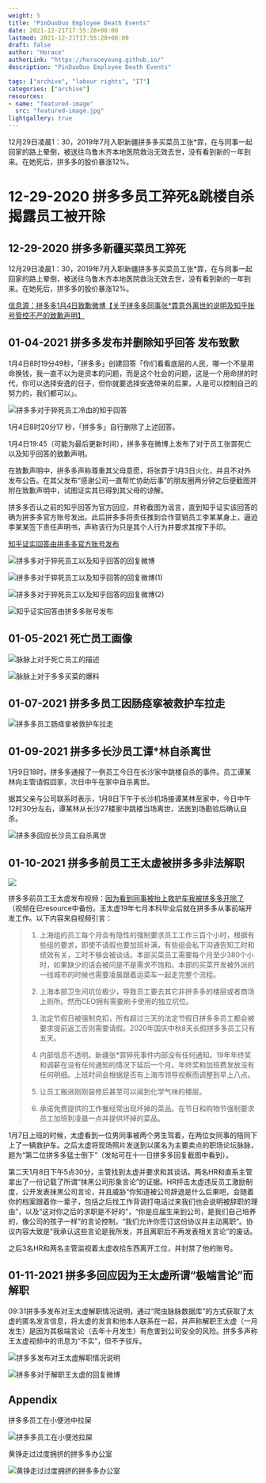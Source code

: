 ```yaml
---
weight: 5
title: "PinDuoDuo Employee Death Events"
date: 2021-12-21T17:55:28+08:00
lastmod: 2021-12-21T17:55:28+08:00
draft: false
author: "Horace"
authorLink: "https://horaceyoung.github.io/"
description: "PinDuoDuo Employee Death Events"

tags: ["archive", "labour rights", "IT"]
categories: ["archive"]
resources:
- name: "featured-image"
  src: "featured-image.jpg"
lightgallery: true
---
```


12月29日凌晨1：30，2019年7月入职新疆拼多多买菜员工张*霏，在与同事一起回家的路上晕倒，被送往乌鲁木齐本地医院救治无效去世，没有看到新的一年到来。在她死后，拼多多的股价暴涨12%。

<!--more-->

# 12-29-2020 拼多多员工猝死&跳楼自杀 揭露员工被开除

## 12-29-2020 拼多多新疆买菜员工猝死

12月29日凌晨1：30，2019年7月入职新疆拼多多买菜员工张*霏，在与同事一起回家的路上晕倒，被送往乌鲁木齐本地医院救治无效去世，没有看到新的一年到来。在她死后，拼多多的股价暴涨12%。

[信息源：拼多多1月4日致歉微博【关于拼多多同事张*霏意外离世的说明及知乎账号管控不严的致歉声明】](https://weibo.com/u/5692605404?refer_flag=1005055014)

## 01-04-2021 拼多多发布并删除知乎回答 发布致歉

1月4日8时19分49秒，「拼多多」创建回答「你们看看底层的人民，哪一个不是用命换钱，我一直不以为是资本的问题，而是这个社会的问题，这是一个用命拼的时代，你可以选择安逸的日子，但你就要选择安逸带来的后果，人是可以控制自己的努力的，我们都可以」。

![拼多多对于猝死员工冷血的知乎回答](images/01-04-2021拼多多对于猝死员工冷血的知乎回答.jpg)

1月4日8时20分17 秒，「拼多多」自行删除了上述回答。

1月4日19:45（可能为最后更新时间），拼多多在微博上发布了对于员工张霏死亡以及知乎回答的致歉声明。

在致歉声明中，拼多多声称尊重其父母意愿，将张霏于1月3日火化，并且不对外发布公告。在其父发布“感谢公司一直帮忙协助后事”的朋友圈两分钟之后便截图并附在致歉声明中，试图证实其已得到其父母的谅解。

拼多多否认之前的知乎回答为官方回应，并称截图为谣言，直到知乎证实该回答的确为拼多多官方账号发出。此后拼多多将责任推到合作营销员工李某某身上，逼迫李某某签下责任声明书，声称该行为只是其个人行为并要求其按下手印。

[知乎证实回答由拼多多官方账号发布](https://www.zhihu.com/question/437783708)

![拼多多对于猝死员工以及知乎回答的回复微博](images/01-04-2021拼多多对于猝死员工以及知乎回答的回复微博.png)

![拼多多对于猝死员工以及知乎回答的回复微博(1)](images/01-04-2021拼多多对于猝死员工以及知乎回答的回复微博(1).jpg)

![拼多多对于猝死员工以及知乎回答的回复微博(2)](images/01-04-2021拼多多对于猝死员工以及知乎回答的回复微博(2).png)

![知乎证实回答由拼多多账号发布](images/01-04-2021知乎证实回答由拼多多账号发布.jpg)

## 01-05-2021 死亡员工画像

![脉脉上对于死亡员工的描述](images/01-05-2021脉脉上对于死亡员工的描述.jpg)

![脉脉上对于多多买菜的爆料](images/01-05-2021脉脉上对于多多买菜的爆料.jpg)

## 01-07-2021 拼多多员工因肠痉挛被救护车拉走

![拼多多员工肠痉挛被救护车拉走](images/01-07-2021拼多多员工肠痉挛被救护车拉走.jpg)

## 01-09-2021 拼多多长沙员工谭*林自杀离世

1月9日18时，拼多多通报了一例员工今日在长沙家中跳楼自杀的事件。员工谭某林向主管请假回家，次日中午在家中自杀离世。

据其父亲与公司联系时表示，1月8日下午于长沙机场接谭某林至家中，今日中午12时30分左右，谭某林从长沙27楼家中跳楼当场离世，法医到场勘验后确认自杀。

![拼多多回应长沙员工自杀离世](images/01-09-2021拼多多回应长沙员工自杀离世.png)

## 01-10-2021 拼多多前员工王太虚被拼多多非法解职

![](images/01-11-2021王太虚视频.png)

拼多多前员工王太虚发布视频：[因为看到同事被抬上救护车我被拼多多开除了](https://www.bilibili.com/video/BV1iT4y1N7AU) （视频在已resource中备份。王太虚19年七月本科毕业后就在拼多多从事前端开发工作。以下内容来自视频引言：

> 1. 上海组的员工每个月会有隐性的强制要求员工工作三百个小时，根据有些组的要求，即使不请假也要加班补满，有些组会私下沟通告知工时和绩效有关，工时不够会被谈话。本部买菜员工需要每个月至少380个小时，如果缺少的话会被问是不是需求不饱和。本部的买菜开发被外派的一线城市的时候也需要凌晨跟着运菜车一起走完整个流程。
>
> 2. 上海本部卫生间坑位极少，导致员工要去其它非拼多多的楼层或者商场上厕所。然而CEO拥有需要刷卡使用的独立坑位。
>
> 3. 法定节假日被强制克扣，所有超过三天的法定节假日拼多多员工都会被要求提前返工否则需要请假。2020年国庆中秋8天长假拼多多员工只有五天。
>
> 4. 内部信息不透明。新疆张*霏猝死事件内部没有任何通知。19年年终奖和调薪在没有任何通知的情况下延后一个月。年终奖和加班费发放没有任何明细。上班时间会根据是否有上海市领导视察而调整到早上八点。
> 5. 让员工搬进刚刚装修后甚至可以闻到化学气味的楼层。
> 6. 承诺免费提供的工作餐经常出现坏掉的菜品。在节日和购物节强制要求员工加班到凌晨一点并提供坏掉的菜品。

1月7日上班的时候，太虚看到一位男同事被两个男生驾着，在两位女同事的陪同下上了一辆救护车。之后太虚将现场照片发送到以匿名为主要卖点的职场论坛脉脉，题为“第二位拼多多猛士倒下”（发帖可在十一日拼多多回复截图中看到）。

第二天1月8日下午5点30分，主管找到太虚并要求和其谈话。两名HR和直系主管拿出了一份记载了所谓“抹黑公司形象言论”的证据。HR抨击太虚违反员工激励制度，公开发表抹黑公司言论，并且威胁“你知道被公司辞退是什么后果吧，会随着你的档案跟着你一辈子，包括之后找工作背调打电话过来我们也会说明被辞职的理由”，以及“这对你之后的求职是不好的”，“你是应届生来到公司，是我们自己培养的，像公司的孩子一样”的言论控制，“我们允许你签订这份协议并主动离职”。协议内容大致是“我承认这些言论是我所发，并且离职后不再发表相关言论”的废话。

之后3名HR和两名主管监视着太虚收拾东西离开工位，并封禁了他的账号。

## 01-11-2021 拼多多回应因为王太虚所谓“极端言论”而解职

09:31拼多多发布对王太虚解职情况说明，通过“爬虫脉脉数据库”的方式获取了太虚的匿名发言信息，将太虚的发言和他本人联系在一起，并声称解职王太虚（一月发生）是因为其极端言论（去年十月发生）有危害到公司安全的风险。拼多多声称王太虚视频中的讯息为“不实”，但不予驳斥。

![拼多多发布对王太虚解职情况说明](images/01-11-2021拼多多发布对王太虚解职情况说明.png)

![拼多多对于解职王太虚的回复微博](images/01-04-2021拼多多对于解职王太虚的回复微博.jpg)

## Appendix

拼多多员工在小便池中拉屎

![拼多多员工在小便池拉屎](images/A拼多多员工在小便池拉屎.jpg)

黄铮走过过度拥挤的拼多多办公室

![黄铮走过过度拥挤的拼多多办公室](images/A黄铮走过过度拥挤的拼多多办公室.jpg)
